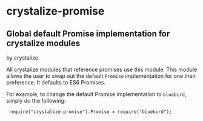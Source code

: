 # crystalize-promise

## Global default Promise implementation for crystalize modules
   by crystalize.

All crystalize modules that reference promises use this module. This module
allows the user to swap out the default `Promise` implementation for one their
preference. It defaults to ES6 Promises.

For example, to change the default Promise implementation to `bluebird`, simply
do the following:

     require("crystalize-promise").Promise = require("bluebird");
